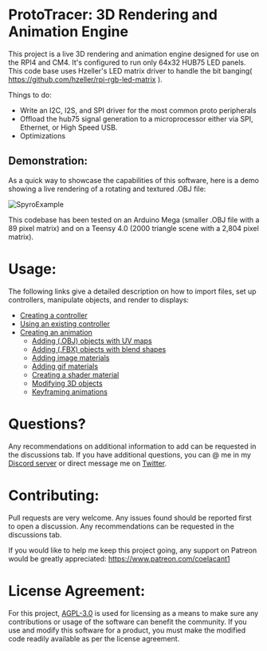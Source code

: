 # **ProtoTracer: 3D Rendering and Animation Engine**
This project is a live 3D rendering and animation engine designed for use on the RPI4 and CM4. It's configured to run only 64x32 HUB75 LED panels. 
This code base uses Hzeller's LED matrix driver to handle the bit banging( https://github.com/hzeller/rpi-rgb-led-matrix ).

Things to do:
  * Write an I2C, I2S, and SPI driver for the most common proto peripherals
  * Offload the hub75 signal generation to a microprocessor either via SPI, Ethernet, or High Speed USB.
  * Optimizations
  
## Demonstration:
As a quick way to showcase the capabilities of this software, here is a demo showing a live rendering of a rotating and textured .OBJ file:

![SpyroExample](https://user-images.githubusercontent.com/77935580/130149757-41306da9-5296-42f5-86bc-87f785d9e56b.gif)

This codebase has been tested on an Arduino Mega (smaller .OBJ file with a 89 pixel matrix) and on a Teensy 4.0 (2000 triangle scene with a 2,804 pixel matrix).

# Usage:
The following links give a detailed description on how to import files, set up controllers, manipulate objects, and render to displays:
- [Creating a controller](https://github.com/coelacant1/ProtoTracer/wiki/Creating-a-custom-controller)
- [Using an existing controller](https://github.com/coelacant1/ProtoTracer/wiki/Using-an-Existing-Controller)
- [Creating an animation](https://github.com/coelacant1/ProtoTracer/wiki/Creating-an-Animation)
  - [Adding (.OBJ) objects with UV maps](https://github.com/coelacant1/ProtoTracer/wiki/Adding-.OBJ-Objects-with-UV-Maps)
  - [Adding (.FBX) objects with blend shapes](https://github.com/coelacant1/ProtoTracer/wiki/Adding-.FBX-objects-with-Blend-Shapes)
  - [Adding image materials](https://github.com/coelacant1/ProtoTracer/wiki/Adding-Image-Materials)
  - [Adding gif materials](https://github.com/coelacant1/ProtoTracer/wiki/Adding-GIF-Materials)
  - [Creating a shader material](https://github.com/coelacant1/ProtoTracer/wiki/Creating-a-Shader-Material)
  - [Modifying 3D objects](https://github.com/coelacant1/ProtoTracer/wiki/Modifying-3D-Objects)
  - [Keyframing animations](https://github.com/coelacant1/ProtoTracer/wiki/Keyframing-Animations)

# Questions?
Any recommendations on additional information to add can be requested in the discussions tab. If you have additional questions, you can @ me in my [Discord server](https://discord.gg/YwaWnhJ) or direct message me on [Twitter](https://twitter.com/Coelacant1).

# Contributing:
Pull requests are very welcome. Any issues found should be reported first to open a discussion. Any recommendations can be requested in the discussions tab.

If you would like to help me keep this project going, any support on Patreon would be greatly appreciated: https://www.patreon.com/coelacant1

# License Agreement:
For this project, [AGPL-3.0](https://choosealicense.com/licenses/agpl-3.0/) is used for licensing as a means to make sure any contributions or usage of the software can benefit the community. If you use and modify this software for a product, you must make the modified code readily available as per the license agreement.
